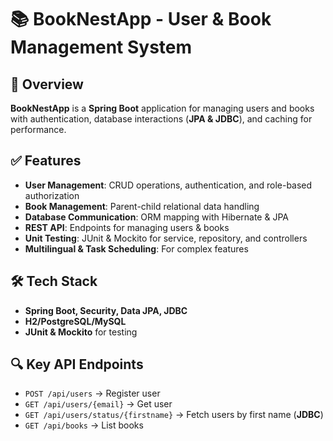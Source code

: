 # 📚 BookNestApp - User & Book Management System  

## 🚀 Overview  
**BookNestApp** is a **Spring Boot** application for managing users and books with authentication, database interactions (**JPA & JDBC**), and caching for performance.  

## ✅ Features  
- **User Management**: CRUD operations, authentication, and role-based authorization  
- **Book Management**: Parent-child relational data handling
- **Database Communication**: ORM mapping with Hibernate & JPA 
- **REST API**: Endpoints for managing users & books 
- **Unit Testing**: JUnit & Mockito for service, repository, and controllers 
- **Multilingual & Task Scheduling**: For complex features 

## 🛠 Tech Stack  
- **Spring Boot, Security, Data JPA, JDBC**  
- **H2/PostgreSQL/MySQL**  
- **JUnit & Mockito** for testing  

## 🔍 Key API Endpoints  
- `POST /api/users` → Register user  
- `GET /api/users/{email}` → Get user  
- `GET /api/users/status/{firstname}` → Fetch users by first name (**JDBC**)  
- `GET /api/books` → List books  


